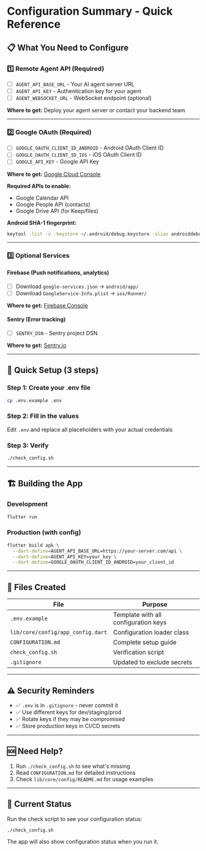 # Configuration Summary - Quick Reference

## 📋 What You Need to Configure

### 1️⃣ **Remote Agent API** (Required)
- [ ] `AGENT_API_BASE_URL` - Your AI agent server URL
- [ ] `AGENT_API_KEY` - Authentication key for your agent
- [ ] `AGENT_WEBSOCKET_URL` - WebSocket endpoint (optional)

**Where to get:** Deploy your agent server or contact your backend team

---

### 2️⃣ **Google OAuth** (Required)
- [ ] `GOOGLE_OAUTH_CLIENT_ID_ANDROID` - Android OAuth Client ID
- [ ] `GOOGLE_OAUTH_CLIENT_ID_IOS` - iOS OAuth Client ID  
- [ ] `GOOGLE_API_KEY` - Google API Key

**Where to get:** [Google Cloud Console](https://console.cloud.google.com/)

**Required APIs to enable:**
- Google Calendar API
- Google People API (contacts)
- Google Drive API (for Keep/files)

**Android SHA-1 fingerprint:**
```bash
keytool -list -v -keystore ~/.android/debug.keystore -alias androiddebugkey -storepass android -keypass android
```

---

### 3️⃣ **Optional Services**

#### Firebase (Push notifications, analytics)
- [ ] Download `google-services.json` → `android/app/`
- [ ] Download `GoogleService-Info.plist` → `ios/Runner/`

**Where to get:** [Firebase Console](https://console.firebase.google.com/)

#### Sentry (Error tracking)
- [ ] `SENTRY_DSN` - Sentry project DSN

**Where to get:** [Sentry.io](https://sentry.io/)

---

## 🚀 Quick Setup (3 steps)

### Step 1: Create your .env file
```bash
cp .env.example .env
```

### Step 2: Fill in the values
Edit `.env` and replace all placeholders with your actual credentials

### Step 3: Verify
```bash
./check_config.sh
```

---

## 🏗️ Building the App

### Development
```bash
flutter run
```

### Production (with config)
```bash
flutter build apk \
  --dart-define=AGENT_API_BASE_URL=https://your-server.com/api \
  --dart-define=AGENT_API_KEY=your_key \
  --dart-define=GOOGLE_OAUTH_CLIENT_ID_ANDROID=your_client_id
```

---

## 📁 Files Created

| File | Purpose |
|------|---------|
| `.env.example` | Template with all configuration keys |
| `lib/core/config/app_config.dart` | Configuration loader class |
| `CONFIGURATION.md` | Complete setup guide |
| `check_config.sh` | Verification script |
| `.gitignore` | Updated to exclude secrets |

---

## ⚠️ Security Reminders

- ✅ `.env` is in `.gitignore` - never commit it
- ✅ Use different keys for dev/staging/prod
- ✅ Rotate keys if they may be compromised
- ✅ Store production keys in CI/CD secrets

---

## 🆘 Need Help?

1. Run `./check_config.sh` to see what's missing
2. Read `CONFIGURATION.md` for detailed instructions
3. Check `lib/core/config/README.md` for usage examples

---

## 📝 Current Status

Run the check script to see your configuration status:
```bash
./check_config.sh
```

The app will also show configuration status when you run it.
